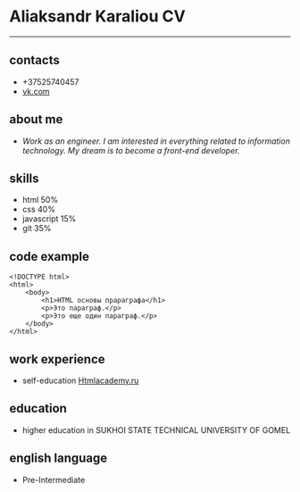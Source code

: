 # Aliaksandr Karaliou CV
---

## contacts
- +37525740457
- [vk.com](https://vk.com/korolexx)

## about me
- *Work as an engineer. I am interested in everything related to information technology. My dream is to become a front-end developer.*

## skills
- html 50%
- css 40%
- javascript 15%
- git 35%

## code example
```
<!DOCTYPE html>
<html>
    <body>
        <h1>HTML основы прараграфа</h1>
        <p>Это параграф.</p>
        <p>Это еще один параграф.</p>
    </body>
</html>
```
## work experience
- self-education [Htmlacademy.ru](https://htmlacademy.ru/)

## education
- higher education in SUKHOI STATE TECHNICAL UNIVERSITY OF GOMEL

## english language
- Pre-Intermediate
